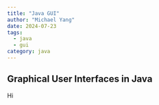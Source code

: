 ```yaml
---
title: "Java GUI"
author: "Michael Yang"
date: 2024-07-23
tags:
  - java
  - gui
category: java
---
```


## Graphical User Interfaces in Java

Hi
